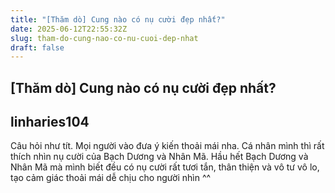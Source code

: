 ```yaml
---
title: "[Thăm dò] Cung nào có nụ cười đẹp nhất?"
date: 2025-06-12T22:55:32Z
slug: tham-do-cung-nao-co-nu-cuoi-dep-nhat
draft: false
---
```


## [Thăm dò] Cung nào có nụ cười đẹp nhất?

## linharies104

Câu hỏi như tít. Mọi người vào đưa ý kiến thoải mái nha. Cá nhân mình thì rất thích nhìn nụ cười của Bạch Dương và Nhân Mã. Hầu hết Bạch Dương và Nhân Mã mà mình biết đều có nụ cười rất tươi tắn, thân thiện và vô tư vô lo, tạo cảm giác thoải mái dễ chịu cho người nhìn ^^